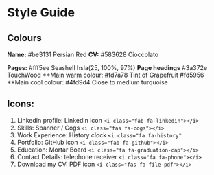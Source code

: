 # Style Guide

## Colours

**Name:** 	        #be3131     Persian Red
**CV:** 		    #583628     Cioccolato

**Pages:**          #fff5ee     Seashell   hsla(25, 100%, 97%)
**Page headings**   #3a372e     TouchWood
**Main warm colour: #fd7a78     Tint of Grapefruit #fd5956
**Main cool colour: #4fd9d4     Close to medium turquoise

## Icons:
1. LinkedIn profile:  LinkedIn icon         ``<i class="fab fa-linkedin"></i>``
3. Skills:            Spanner / Cogs        ``<i class="fas fa-cogs"></i>``
4. Work Experience:   History clock         ``<i class="fa fa-history"``
5. Portfolio:         GitHub icon           ``<i class="fab fa-github"></i>``
6. Education:         Mortar Board          ``<i class="fa fa-graduation-cap"></i>``
7. Contact Details:   telephone receiver    ``<i class="fa fa-phone"></i>``
8. Download my CV:    PDF icon              ``<i class="fas fa-file-pdf"></i>``